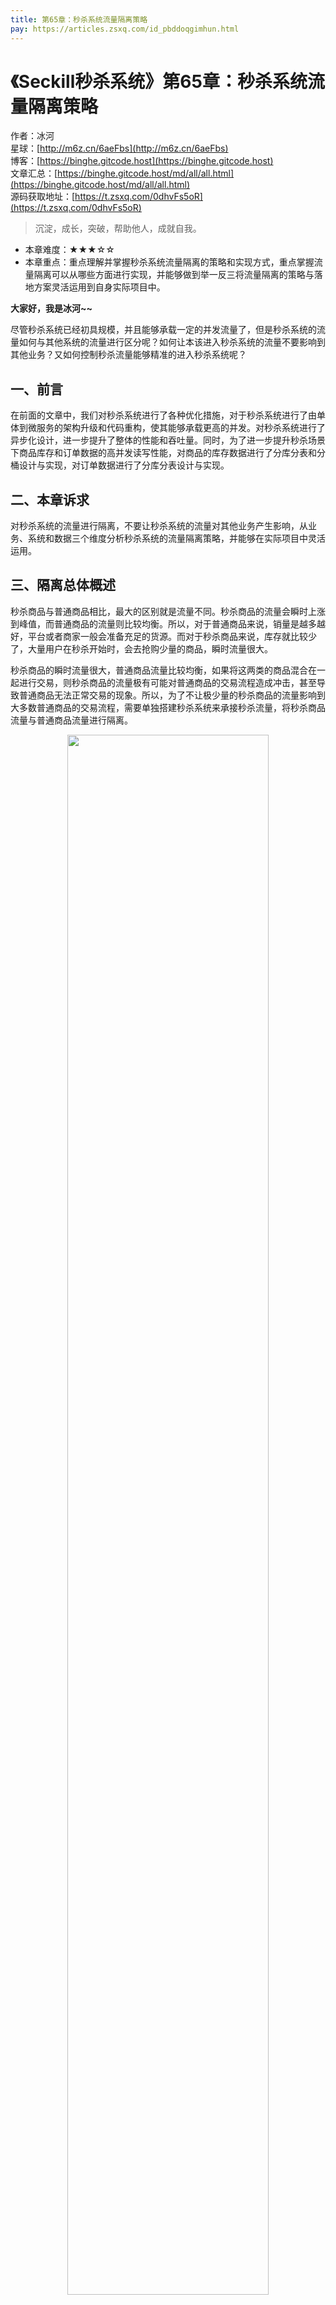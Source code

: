 ```yaml
---
title: 第65章：秒杀系统流量隔离策略
pay: https://articles.zsxq.com/id_pbddoqgimhun.html
---
```


# 《Seckill秒杀系统》第65章：秒杀系统流量隔离策略

作者：冰河
<br/>星球：[http://m6z.cn/6aeFbs](http://m6z.cn/6aeFbs)
<br/>博客：[https://binghe.gitcode.host](https://binghe.gitcode.host)
<br/>文章汇总：[https://binghe.gitcode.host/md/all/all.html](https://binghe.gitcode.host/md/all/all.html)
<br/>源码获取地址：[https://t.zsxq.com/0dhvFs5oR](https://t.zsxq.com/0dhvFs5oR)

> 沉淀，成长，突破，帮助他人，成就自我。

* 本章难度：★★★☆☆
* 本章重点：重点理解并掌握秒杀系统流量隔离的策略和实现方式，重点掌握流量隔离可以从哪些方面进行实现，并能够做到举一反三将流量隔离的策略与落地方案灵活运用到自身实际项目中。

**大家好，我是冰河~~**

尽管秒杀系统已经初具规模，并且能够承载一定的并发流量了，但是秒杀系统的流量如何与其他系统的流量进行区分呢？如何让本该进入秒杀系统的流量不要影响到其他业务？又如何控制秒杀流量能够精准的进入秒杀系统呢？

## 一、前言

在前面的文章中，我们对秒杀系统进行了各种优化措施，对于秒杀系统进行了由单体到微服务的架构升级和代码重构，使其能够承载更高的并发。对秒杀系统进行了异步化设计，进一步提升了整体的性能和吞吐量。同时，为了进一步提升秒杀场景下商品库存和订单数据的高并发读写性能，对商品的库存数据进行了分库分表和分桶设计与实现，对订单数据进行了分库分表设计与实现。

## 二、本章诉求

对秒杀系统的流量进行隔离，不要让秒杀系统的流量对其他业务产生影响，从业务、系统和数据三个维度分析秒杀系统的流量隔离策略，并能够在实际项目中灵活运用。

## 三、隔离总体概述

秒杀商品与普通商品相比，最大的区别就是流量不同。秒杀商品的流量会瞬时上涨到峰值，而普通商品的流量则比较均衡。所以，对于普通商品来说，销量是越多越好，平台或者商家一般会准备充足的货源。而对于秒杀商品来说，库存就比较少了，大量用户在秒杀开始时，会去抢购少量的商品，瞬时流量很大。

秒杀商品的瞬时流量很大，普通商品流量比较均衡，如果将这两类的商品混合在一起进行交易，则秒杀商品的流量极有可能对普通商品的交易流程造成冲击，甚至导致普通商品无法正常交易的现象。所以，为了不让极少量的秒杀商品的流量影响到大多数普通商品的交易流程，需要单独搭建秒杀系统来承接秒杀流量，将秒杀商品流量与普通商品流量进行隔离。

<div align="center">
    <img src="https://binghe.gitcode.host/images/project/seckill/scekill-2023-08-04-001.png?raw=true" width="80%">
    <br/>
</div>

隔离一般可以通过业务隔离、系统隔离和数据隔离三种策略进行落地实现，接下来，我们就一起讨论下这三种隔离策略。

## 四、业务隔离

## 查看完整文章

加入[冰河技术](http://m6z.cn/6aeFbs)知识星球，解锁完整技术文章与完整代码